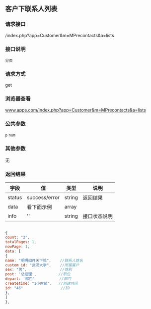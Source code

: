## 客户下联系人列表
### **请求接口**
/index.php?app=Customer&m=MPrecontacts&a=lists

### **接口说明**
`分页`

### **请求方式**
get

### **浏览器查看**
www.apps.com/index.php?app=Customer&m=MPrecontacts&a=lists

### **公共参数** 
`p` `num`

### **其他参数**
无


### **返回结果**
|字段       |值             |类型    |说明           |
| --------- |--------      |--------|--------       |
|status     |success/error |string |返回结果         |
|data       |看下面示例 | array ||
|info       | '' | string | 接口状态说明  |

``` javascript

{
count: "2",
totalPages: 1,
nowPage: 1,
data: [
{
name: "明明如月天下惊",    //联系人姓名
custom_id: "武汉大学",    //所属客户
sex: "男",               //性别
post: '总经理',          //职位
depart: '部门'           //部门
createtime: "1小时前",   //创建时间
id: "46"                 //ID
},
]
},